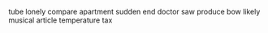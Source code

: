 tube lonely compare apartment sudden end doctor saw produce bow likely musical article temperature tax